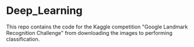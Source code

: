 # Deep_Learning
This repo contains the code for the Kaggle competition "Google Landmark Recognition Challenge" from downloading the images to performing classification.
